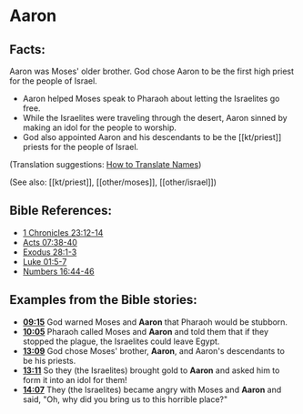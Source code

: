 # Aaron #

## Facts: ##

Aaron was Moses' older brother. God chose Aaron to be the first high priest for the people of Israel.

* Aaron helped Moses speak to Pharaoh about letting the Israelites go free.
* While the Israelites were traveling through the desert, Aaron sinned by making an idol for the people to worship.
* God also appointed Aaron and his descendants to be the [[kt/priest]] priests for the people of Israel.

(Translation suggestions: [How to Translate Names](en/ta-vol1/translate/man/translate-names))

(See also: [[kt/priest]], [[other/moses]], [[other/israel]])

## Bible References: ##

* [1 Chronicles 23:12-14](en/tn/1ch/help/23/12)
* [Acts 07:38-40](en/tn/act/help/07/38)
* [Exodus 28:1-3](en/tn/exo/help/28/01)
* [Luke 01:5-7](en/tn/luk/help/01/05)
* [Numbers 16:44-46](en/tn/num/help/16/44)

## Examples from the Bible stories: ##

* __[09:15](en/tn/obs/help/09/15)__ God warned Moses and __Aaron__  that Pharaoh would be stubborn.
* __[10:05](en/tn/obs/help/10/05)__ Pharaoh called Moses and __Aaron__  and told them that if they stopped the plague, the Israelites could leave Egypt.
* __[13:09](en/tn/obs/help/13/09)__ God chose Moses' brother, __Aaron__, and Aaron's descendants to be his priests.
* __[13:11](en/tn/obs/help/13/11)__ So they (the Israelites) brought gold to __Aaron__  and asked him to form it into an idol for them!
* __[14:07](en/tn/obs/help/14/07)__ They (the Israelites) became angry with Moses and __Aaron__  and said, "Oh, why did you bring us to this horrible place?"
